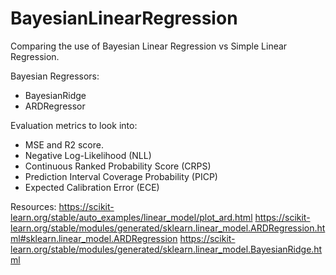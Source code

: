 # BayesianLinearRegression
Comparing the use of Bayesian Linear Regression vs Simple Linear Regression.

Bayesian Regressors: 
- BayesianRidge
- ARDRegressor 

Evaluation metrics to look into:
- MSE and R2 score.
- Negative Log-Likelihood (NLL)
- Continuous Ranked Probability Score (CRPS)
- Prediction Interval Coverage Probability (PICP)
- Expected Calibration Error (ECE)

Resources:
https://scikit-learn.org/stable/auto_examples/linear_model/plot_ard.html
https://scikit-learn.org/stable/modules/generated/sklearn.linear_model.ARDRegression.html#sklearn.linear_model.ARDRegression
https://scikit-learn.org/stable/modules/generated/sklearn.linear_model.BayesianRidge.html
